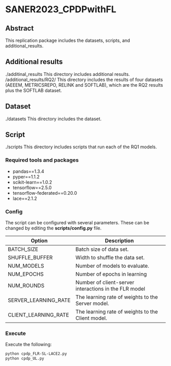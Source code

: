 # SANER2023_CPDPwithFL

## Abstract
This replication package includes the datasets, scripts, and additional_results.

## Additional results
./additinal_results This directory includes additional results.
/additional_results/RQ2/ This directory includes the results of four datasets (AEEEM, METRICSREPO, RELINK and SOFTLAB), which are the RQ2 results plus the SOFTLAB dataset.

## Dataset
./datasets This directory includes the dataset.

## Script
./scripts This directory includes scripts that run each of the RQ1 models.

### Required tools and packages
- pandas==1.3.4
- pyper==1.1.2
- scikit-learn==1.0.2
- tensorflow==2.5.0
- tensorflow-federated==0.20.0
- lace==2.1.2

### Config
The script can be configured with several parameters. These can be changed by editing the **scripts/config.py** file.

Option | Description
------------ | -------------
BATCH_SIZE  | Batch size of data set.
SHUFFLE_BUFFER | Width to shuffle the data set.
NUM_MODELS | Number of models to evaluate.
NUM_EPOCHS  | Number of epochs in learning
NUM_ROUNDS | Number of client-server interactions in the FLR model
SERVER_LEARNING_RATE | The learning rate of weights to the Server model.
CLIENT_LEARNING_RATE | The learning rate of weights to the Client model.

### Execute
Execute the following:
```bash
python cpdp_FLR-SL-LACE2.py
python cpdp_UL.py
```